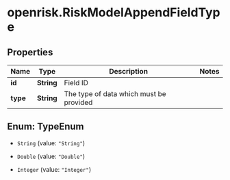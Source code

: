 # openrisk.RiskModelAppendFieldType

## Properties

Name | Type | Description | Notes
------------ | ------------- | ------------- | -------------
**id** | **String** | Field ID | 
**type** | **String** | The type of data which must be provided | 



## Enum: TypeEnum


* `String` (value: `"String"`)

* `Double` (value: `"Double"`)

* `Integer` (value: `"Integer"`)




